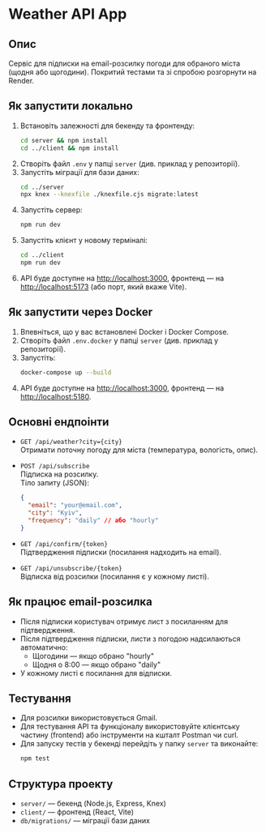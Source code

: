 # Weather API App

## Опис

Сервіс для підписки на email-розсилку погоди для обраного міста (щодня або щогодини). Покритий тестами та зі спробою розгорнути на Render.

## Як запустити локально

1. Встановіть залежності для бекенду та фронтенду:
   ```sh
   cd server && npm install
   cd ../client && npm install
   ```
2. Створіть файл `.env` у папці `server` (див. приклад у репозиторії).
3. Запустіть міграції для бази даних:
   ```sh
   cd ../server
   npx knex --knexfile ./knexfile.cjs migrate:latest
   ```
4. Запустіть сервер:
   ```sh
   npm run dev
   ```
5. Запустіть клієнт у новому терміналі:
   ```sh
   cd ../client
   npm run dev
   ```
6. API буде доступне на [http://localhost:3000](http://localhost:3000), фронтенд — на [http://localhost:5173](http://localhost:5173) (або порт, який вкаже Vite).

## Як запустити через Docker

1. Впевніться, що у вас встановлені Docker і Docker Compose.
2. Створіть файл `.env.docker` у папці `server` (див. приклад у репозиторії).
3. Запустіть:
   ```sh
   docker-compose up --build
   ```
4. API буде доступне на [http://localhost:3000](http://localhost:3000), фронтенд — на [http://localhost:5180](http://localhost:5180).

## Основні ендпоінти

- `GET /api/weather?city={city}`  
  Отримати поточну погоду для міста (температура, вологість, опис).

- `POST /api/subscribe`  
  Підписка на розсилку.  
  Тіло запиту (JSON):
  ```json
  {
    "email": "your@email.com",
    "city": "Kyiv",
    "frequency": "daily" // або "hourly"
  }
  ```

- `GET /api/confirm/{token}`  
  Підтвердження підписки (посилання надходить на email).

- `GET /api/unsubscribe/{token}`  
  Відписка від розсилки (посилання є у кожному листі).

## Як працює email-розсилка

- Після підписки користувач отримує лист з посиланням для підтвердження.
- Після підтвердження підписки, листи з погодою надсилаються автоматично:
  - Щогодини — якщо обрано "hourly"
  - Щодня о 8:00 — якщо обрано "daily"
- У кожному листі є посилання для відписки.

## Тестування

- Для розсилки використовується Gmail.
- Для тестування API та функціоналу використовуйте клієнтську частину (frontend) або інструменти на кшталт Postman чи curl.
- Для запуску тестів у бекенді перейдіть у папку `server` та виконайте:
  ```sh
  npm test
  ```

## Структура проекту

- `server/` — бекенд (Node.js, Express, Knex)
- `client/` — фронтенд (React, Vite)
- `db/migrations/` — міграції бази даних

